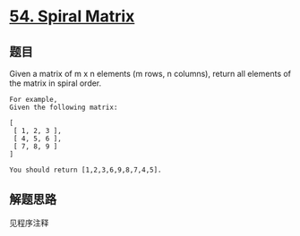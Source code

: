 # [54. Spiral Matrix](https://leetcode.com/problems/spiral-matrix/)

## 题目

Given a matrix of m x n elements (m rows, n columns), return all elements of the matrix in spiral order.

```text
For example,
Given the following matrix:

[
 [ 1, 2, 3 ],
 [ 4, 5, 6 ],
 [ 7, 8, 9 ]
]

You should return [1,2,3,6,9,8,7,4,5].
```

## 解题思路

见程序注释
